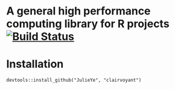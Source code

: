 A general high performance computing library for R projects [![Build Status](https://travis-ci.org/FeiYeYe/clairvoyant.svg?branch=master)](https://travis-ci.org/FeiYeYe/clairvolant)
==========

# Installation
```
devtools::install_github("JulieYe", "clairvoyant")
```
